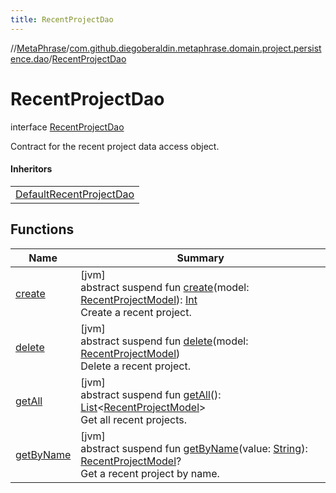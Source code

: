 ```yaml
---
title: RecentProjectDao
---
```

//[MetaPhrase](../../../index.html)/[com.github.diegoberaldin.metaphrase.domain.project.persistence.dao](../index.html)/[RecentProjectDao](index.html)



# RecentProjectDao

interface [RecentProjectDao](index.html)

Contract for the recent project data access object.



#### Inheritors


| |
|---|
| [DefaultRecentProjectDao](../-default-recent-project-dao/index.html) |


## Functions


| Name | Summary |
|---|---|
| [create](create.html) | [jvm]<br>abstract suspend fun [create](create.html)(model: [RecentProjectModel](../../com.github.diegoberaldin.metaphrase.domain.project.data/-recent-project-model/index.html)): [Int](https://kotlinlang.org/api/latest/jvm/stdlib/kotlin/-int/index.html)<br>Create a recent project. |
| [delete](delete.html) | [jvm]<br>abstract suspend fun [delete](delete.html)(model: [RecentProjectModel](../../com.github.diegoberaldin.metaphrase.domain.project.data/-recent-project-model/index.html))<br>Delete a recent project. |
| [getAll](get-all.html) | [jvm]<br>abstract suspend fun [getAll](get-all.html)(): [List](https://kotlinlang.org/api/latest/jvm/stdlib/kotlin.collections/-list/index.html)&lt;[RecentProjectModel](../../com.github.diegoberaldin.metaphrase.domain.project.data/-recent-project-model/index.html)&gt;<br>Get all recent projects. |
| [getByName](get-by-name.html) | [jvm]<br>abstract suspend fun [getByName](get-by-name.html)(value: [String](https://kotlinlang.org/api/latest/jvm/stdlib/kotlin/-string/index.html)): [RecentProjectModel](../../com.github.diegoberaldin.metaphrase.domain.project.data/-recent-project-model/index.html)?<br>Get a recent project by name. |

